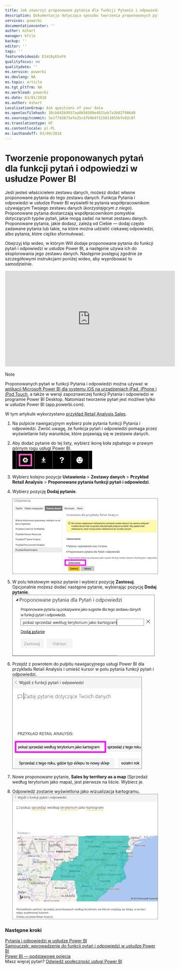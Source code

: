 ```yaml
---
title: Jak utworzyć proponowane pytania dla funkcji Pytania i odpowiedzi w usłudze Power BI
description: Dokumentacja dotycząca sposobu tworzenia proponowanych pytań dla funkcji pytań i odpowiedzi w usłudze Power BI
services: powerbi
documentationcenter: ''
author: mihart
manager: kfile
backup: ''
editor: ''
tags: ''
featuredvideoid: E1mIAyEXuF4
qualityfocus: no
qualitydate: ''
ms.service: powerbi
ms.devlang: NA
ms.topic: article
ms.tgt_pltfrm: NA
ms.workload: powerbi
ms.date: 03/01/2018
ms.author: mihart
LocalizationGroup: Ask questions of your data
ms.openlocfilehash: 38cb04269937aa0b56589e4831eb7a3b027986d0
ms.sourcegitcommit: 5e1f7d2673efe25c47b9b9f315011055bfe92c8f
ms.translationtype: HT
ms.contentlocale: pl-PL
ms.lasthandoff: 03/09/2018
---
```

# <a name="create-featured-questions-for-power-bi-qa"></a>Tworzenie proponowanych pytań dla funkcji pytań i odpowiedzi w usłudze Power BI
Jeśli jesteś właścicielem zestawu danych, możesz dodać własne proponowane pytania do tego zestawu danych.  Funkcja Pytania i odpowiedzi w usłudze Power BI wyświetli te pytania współpracownikom używającym Twojego zestawu danych (*korzystającym z niego*).  Proponowane pytania dostarczają współpracownikom pomysłów dotyczących typów pytań, jakie mogą zadać na temat zestawu danych. Proponowane pytania, jakie dodasz, zależą od Ciebie — dodaj często zadawane pytania lub takie, na które można udzielić ciekawej odpowiedzi, albo pytania, które ciężko sformułować.

Obejrzyj klip wideo, w którym Will dodaje proponowane pytania do funkcji pytań i odpowiedzi w usłudze Power BI, a następnie używa ich do eksplorowania jego zestawu danych. Następnie postępuj zgodnie ze szczegółowymi instrukcjami poniżej wideo, aby wypróbować to samodzielnie.

<iframe width="560" height="315" src="https://www.youtube.com/embed/E1mIAyEXuF4" frameborder="0" allowfullscreen></iframe>

> [!NOTE]
> Proponowanych pytań w funkcji Pytania i odpowiedzi można używać w [aplikacji Microsoft Power BI dla systemu iOS na urządzeniach iPad, iPhone i iPod Touch](mobile-apps-ios-qna.md), a także w wersji zapoznawczej funkcji Pytania i odpowiedzi w programie Power BI Desktop. Natomiast tworzenie pytań jest możliwe tylko w usłudze Power BI (app.powerbi.com).
> 

W tym artykule wykorzystano [przykład Retail Analysis Sales](sample-datasets.md).

1. Na pulpicie nawigacyjnym wybierz pole pytania funkcji Pytania i odpowiedzi.   Zwróć uwagę, że funkcja pytań i odpowiedzi pomaga przez wyświetlanie listy warunków, które pojawiają się w zestawie danych.
2. Aby dodać pytanie do tej listy, wybierz ikonę koła zębatego w prawym górnym rogu usługi Power BI.  
   ![ikona koła zębatego](media/service-q-and-a-create-featured-questions/pbi_gearicon2.jpg)
3. Wybierz kolejno pozycje **Ustawienia** &gt; **Zestawy danych** &gt; **Przykład Retail Analysis** &gt; **Proponowane pytania funkcji pytań i odpowiedzi**.  
4. Wybierz pozycję **Dodaj pytanie**.
   
   ![Menu ustawień](media/service-q-and-a-create-featured-questions/power-bi-settings.png)
5. W polu tekstowym wpisz pytanie i wybierz pozycję **Zastosuj**.   Opcjonalnie możesz dodać następne pytanie, wybierając pozycję **Dodaj pytanie**.  
   ![Okienko Proponowane pytania dla Pytań i odpowiedzi](media/service-q-and-a-create-featured-questions/power-bi-type-featured-question.png)
6. Przejdź z powrotem do pulpitu nawigacyjnego usługi Power BI dla przykładu Retail Analysis i umieść kursor w polu pytania funkcji pytań i odpowiedzi.   
   ![Pole pytań funkcji pytań i odpowiedzi](media/service-q-and-a-create-featured-questions/power-bi-featured-q.png)
7. Nowe proponowane pytanie, **Sales by territory as a map** (Sprzedaż według terytorium jako mapa), jest pierwsze na liście. Wybierz je.  
8. Odpowiedź zostanie wyświetlona jako wizualizacja kartogramu.  
   ![wizualizacja mapy](media/service-q-and-a-create-featured-questions/power-bi-filled-map.png)

### <a name="next-steps"></a>Następne kroki
[Pytania i odpowiedzi w usłudze Power BI](power-bi-q-and-a.md)  
[Samouczek: wprowadzenie do funkcji pytań i odpowiedzi w usłudze Power BI](power-bi-visualization-introduction-to-q-and-a.md)  
[Power BI — podstawowe pojęcia](service-basic-concepts.md)  
Masz więcej pytań? [Odwiedź społeczność usługi Power BI](http://community.powerbi.com/)

